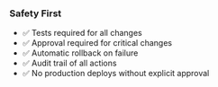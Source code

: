 ### Safety First

- ✅ Tests required for all changes
- ✅ Approval required for critical changes
- ✅ Automatic rollback on failure
- ✅ Audit trail of all actions
- ✅ No production deploys without explicit approval
